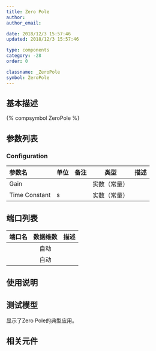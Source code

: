 ```yaml
---
title: Zero Pole
author: 
author_email:

date: 2018/12/3 15:57:46
updated: 2018/12/3 15:57:46

type: components
category: -28
order: 0

classname: _ZeroPole
symbol: ZeroPole
---
```

## 基本描述
{% compsymbol ZeroPole %}

## 参数列表
### Configuration
| 参数名 | 单位 | 备注 | 类型 | 描述 |
| :--- | :--- | :--- | :--: | :--- |
| Gain |  |  | 实数（常量） |  |
| Time Constant | s |  | 实数（常量） |  |


## 端口列表

| 端口名 | 数据维数 | 描述 |
| :--- | :--:  | :--- |
|  | 自动 | |                   
|  | 自动 | |                   

## 使用说明


## 测试模型
[<test name>](<test link>)显示了Zero Pole的典型应用。

## 相关元件


